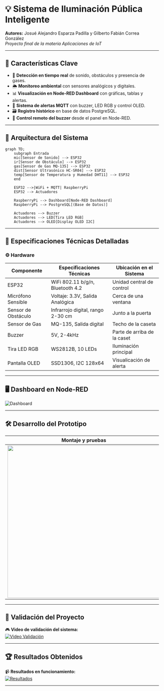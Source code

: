 # 💡 Sistema de Iluminación Pública Inteligente

**Autores:** Josué Alejandro Esparza Padilla y Gilberto Fabián Correa González  
_Proyecto final de la materia Aplicaciones de IoT_

---

## 🌟 Características Clave

- 📡 **Detección en tiempo real** de sonido, obstáculos y presencia de gases.
- 🌦️ **Monitoreo ambiental** con sensores analógicos y digitales.
- 📊 **Visualización en Node-RED Dashboard** con gráficas, tablas y alertas.
- 📧 **Sistema de alertas MQTT** con buzzer, LED RGB y control OLED.
- 🗃️ **Registro histórico** en base de datos PostgreSQL.
- 💙 **Control remoto del buzzer** desde el panel en Node-RED.

---

## 🧱 Arquitectura del Sistema

```mermaid
graph TD;
    subgraph Entrada
    mic[Sensor de Sonido] --> ESP32
    ir[Sensor de Obstáculo] --> ESP32
    gas[Sensor de Gas MQ-135] --> ESP32
    dist[Sensor Ultrasónico HC-SR04] --> ESP32
    temp[Sensor de Temperatura y Humedad DHT11] --> ESP32
    end

    ESP32 -->|WiFi + MQTT| RaspberryPi
    ESP32 --> Actuadores

    RaspberryPi --> Dashboard[Node-RED Dashboard]
    RaspberryPi --> PostgreSQL[(Base de Datos)]

    Actuadores --> Buzzer
    Actuadores --> LED[Tira LED RGB]
    Actuadores --> OLED[Display OLED I2C]
```

---

## 🔧 Especificaciones Técnicas Detalladas

### ⚙️ Hardware

| Componente           | Especificaciones Técnicas                    | Ubicación en el Sistema            |
|----------------------|----------------------------------------------|------------------------------------|
| ESP32                | WiFi 802.11 b/g/n, Bluetooth 4.2             | Unidad central de control          |
| Micrófono Sensible   | Voltaje: 3.3V, Salida Analógica              | Cerca de una ventana               |
| Sensor de Obstáculo  | Infrarrojo digital, rango 2-30 cm            | Junto a la puerta                  |
| Sensor de Gas        | MQ-135, Salida digital                       | Techo de la caseta                 |
| Buzzer               | 5V, 2-4kHz                                   | Parte de arriba de la caset        |
| Tira LED RGB         | WS2812B, 10 LEDs                             | Iluminación principal              |
| Pantalla OLED        | SSD1306, I2C 128x64                          | Visualicación de alerta            |

---

## 🖥️ Dashboard en Node-RED

![Dashboard](./imagenes/dashboard.png)

---

## 🛠️ Desarrollo del Prototipo

| Montaje y pruebas | Materiales usados | Cableado interno |
|------------------|-------------------|------------------|
| <img src="https://drive.google.com/uc?export=view&id=1ZY5g-Fs7_Pl2my0fGD6A7laokcmQwGKm" width="500"/> | <img src="https://drive.google.com/uc?export=view&id=1sHjKcKTSXX22XKSqmGwYFCTMGYzElB93" width="500"/>  | <img src="https://drive.google.com/uc?export=view&id=1FYR72bXAjQUmYC6KbE7qlxV5l1ecEUsT" width="500"/> |
---

## 🔎 Validación del Proyecto

🎮 **Video de validación del sistema:**  
[![Video Validación](https://img.shields.io/badge/YouTube-Ver%20Video-red?logo=youtube)](https://youtu.be/F0IYwWB71fs?si=4-UIC3-dEtw0dK1x)

---

## 🏆 Resultados Obtenidos

📹 **Resultados en funcionamiento:**  
[![Resultados](https://img.shields.io/badge/YouTube-Resultados%20Obtenidos-blue?logo=youtube)](https://youtu.be/sRgUl2rID08?si=QA6XuITk5DwffLi7)

---


